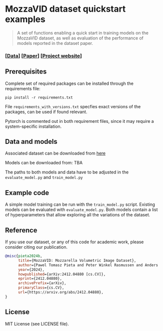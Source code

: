 # MozzaVID dataset quickstart examples

>A set of functions enabling a quick start in training models on the MozzaVID dataset, as well as evaluation of the performance of models reported in the dataset paper.

### [[Data](https://archive.compute.dtu.dk/files/public/projects/MozzaVID/)] [[Paper](https://arxiv.org/abs/2412.04880)] [[Project website](https://papieta.github.io/MozzaVID/)]

## Prerequisites

Complete set of required packages can be installed through the requirements file:

```  
pip install -r requirements.txt
```

File ```requirements_with_versions.txt``` specfies exact versions of the packages, can be used if found relevant. 

Pytorch is commented out in both requirement files, since it may require a system-specific installation. 

## Data and models

Associated dataset can be downloaded from [here](https://archive.compute.dtu.dk/files/public/projects/MozzaVID/)

Models can be downloaded from: TBA

The paths to both models and data have to be adjusted in the ```evaluate_model.py``` and ```train_model.py```

## Example code

A simple model training can be run with the ```train_model.py``` script. Existing models can be evaluated with ```evaluate_model.py```. Both models contain a list of hyperparameters that allow exploring all the variations of the dataset.

## Reference

If you use our dataset, or any of this code for academic work, please consider citing our publication.

``` bibtex
@misc{pieta2024b,
      title={MozzaVID: Mozzarella Volumetric Image Dataset}, 
      author={Pawel Tomasz Pieta and Peter Winkel Rasmussen and Anders Bjorholm Dahl and Jeppe Revall Frisvad and Siavash Arjomand Bigdeli and Carsten Gundlach and Anders Nymark Christensen},
      year={2024},
      howpublished={arXiv:2412.04880 [cs.CV]},
      eprint={2412.04880},
      archivePrefix={arXiv},
      primaryClass={cs.CV},
      url={https://arxiv.org/abs/2412.04880}, 
}
```

## License

MIT License (see LICENSE file).